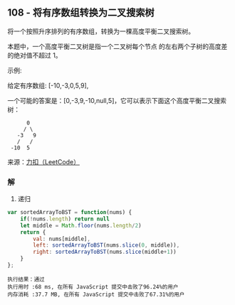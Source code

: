 ## 108 - 将有序数组转换为二叉搜索树
将一个按照升序排列的有序数组，转换为一棵高度平衡二叉搜索树。

本题中，一个高度平衡二叉树是指一个二叉树每个节点 的左右两个子树的高度差的绝对值不超过 1。

示例:

给定有序数组: [-10,-3,0,5,9],

一个可能的答案是：[0,-3,9,-10,null,5]，它可以表示下面这个高度平衡二叉搜索树：
```
      0
     / \
   -3   9
   /   /
 -10  5
```
来源：[力扣（LeetCode）](https://leetcode-cn.com/problems/convert-sorted-array-to-binary-search-tree)

### 解
1. 递归
```js
var sortedArrayToBST = function(nums) {
    if(!nums.length) return null
    let middle = Math.floor(nums.length/2)
    return {
        val: nums[middle],
        left: sortedArrayToBST(nums.slice(0, middle)),
        right: sortedArrayToBST(nums.slice(middle+1))
    }
};
```
```
执行结果：通过
执行用时 :68 ms, 在所有 JavaScript 提交中击败了96.24%的用户
内存消耗 :37.7 MB, 在所有 JavaScript 提交中击败了67.31%的用户
```